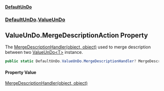 #### [DefaultUnDo](DefaultUnDo.md 'DefaultUnDo')
### [DefaultUnDo](DefaultUnDo.md#DefaultUnDo 'DefaultUnDo').[ValueUnDo](ValueUnDo.md 'DefaultUnDo.ValueUnDo')

## ValueUnDo.MergeDescriptionAction Property

The [MergeDescriptionHandler(object, object)](ValueUnDo.MergeDescriptionHandler(object,object).md 'DefaultUnDo.ValueUnDo.MergeDescriptionHandler(object, object)') used to merge description between two [ValueUnDo&lt;T&gt;](ValueUnDo_T_.md 'DefaultUnDo.ValueUnDo<T>') instance.

```csharp
public static DefaultUnDo.ValueUnDo.MergeDescriptionHandler? MergeDescriptionAction { get; set; }
```

#### Property Value
[MergeDescriptionHandler(object, object)](ValueUnDo.MergeDescriptionHandler(object,object).md 'DefaultUnDo.ValueUnDo.MergeDescriptionHandler(object, object)')